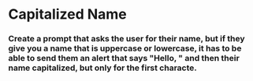# Capitalized Name

### Create a prompt that asks the user for their name, but if they give you a name that is uppercase or lowercase, it has to be able to send them an alert that says "Hello, " and then their name capitalized, but only for the first characte.
